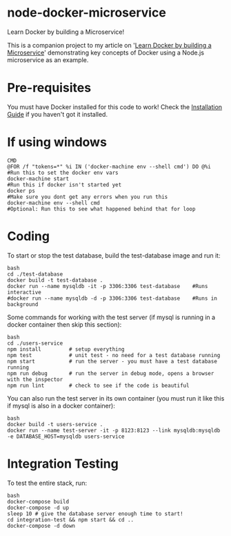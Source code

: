 # node-docker-microservice

Learn Docker by building a Microservice!

This is a companion project to my article on '[Learn Docker by building a Microservice](http://www.dwmkerr.com/learn-docker-by-building-a-microservice/)' demonstrating key concepts of Docker using a Node.js microservice as an example.

# Pre-requisites

You must have Docker installed for this code to work! Check the [Installation Guide](https://docs.docker.com/engine/installation/) if you haven't got it installed.

# If using windows

```
CMD
@FOR /f "tokens=*" %i IN ('docker-machine env --shell cmd') DO @%i  #Run this to set the docker env vars
docker-machine start                                                #Run this if docker isn't started yet
docker ps                                                           #Make sure you dont get any errors when you run this
docker-machine env --shell cmd                                      #Optional: Run this to see what happened behind that for loop
```

# Coding

To start or stop the test database, build the test-database image and run it:

```
bash
cd ./test-database
docker build -t test-database .
docker run --name mysqldb -it -p 3306:3306 test-database    #Runs interactive
#docker run --name mysqldb -d -p 3306:3306 test-database    #Runs in background
```

Some commands for working with the test server (if mysql is running in a docker container then skip this section):

```
bash
cd ./users-service
npm install         # setup everything
npm test            # unit test - no need for a test database running
npm start           # run the server - you must have a test database running
npm run debug       # run the server in debug mode, opens a browser with the inspector
npm run lint        # check to see if the code is beautiful
```

You can also run the test server in its own container (you must run it like this if mysql is also in a docker container):

```
bash
docker build -t users-service .
docker run --name test-server -it -p 8123:8123 --link mysqldb:mysqldb -e DATABASE_HOST=mysqldb users-service
```

# Integration Testing

To test the entire stack, run:

```
bash
docker-compose build
docker-compose -d up
sleep 10 # give the database server enough time to start!
cd integration-test && npm start && cd ..
docker-compose -d down
```
